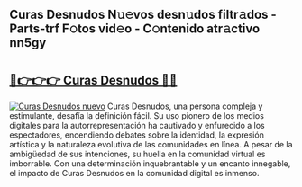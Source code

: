 ## Curas Desnudos N𝚞𝚎vos desn𝚞dos filtr𝚊dos - Parts-trf F𝚘tos vid𝚎o - C𝚘ntenido atr𝚊ctivo nn5gy

# <h2><a href="http://mb2raf.tromn.icu/?c=Curas+Desnudos">🔗👉👉👉 Curas Desnudos 🔗🔗</a></h2>

[![Curas Desnudos nuevo](https://i.imgur.com/pEAQMta.gif)](http://mb2raf.tromn.icu/?c=Curas+Desnudos)
Curas Desnudos, una persona compleja y estimulante, desafía la definición fácil. Su uso pionero de los medios digitales para la autorrepresentación ha cautivado y enfurecido a los espectadores, encendiendo debates sobre la identidad, la expresión artística y la naturaleza evolutiva de las comunidades en línea. A pesar de la ambigüedad de sus intenciones, su huella en la comunidad virtual es imborrable. Con una determinación inquebrantable y un encanto innegable, el impacto de Curas Desnudos en la comunidad digital es inmenso.

